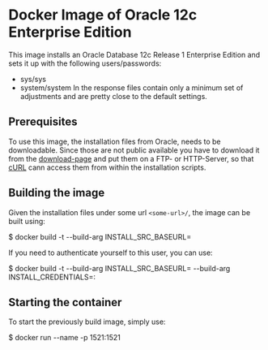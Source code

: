 # Docker Image of Oracle 12c Enterprise Edition
This image installs an Oracle Database 12c Release 1 Enterprise Edition and sets it up with the following users/passwords:
* sys/sys
* system/system
In the response files contain only a minimum set of adjustments and are pretty close to the default settings.

## Prerequisites
To use this image, the installation files from Oracle, needs to be downloadable. Since those are not public available you have to download it from the [download-page](http://www.oracle.com/technetwork/database/enterprise-edition/downloads/database12c-linux-download-2240591.html) and put them on a FTP- or HTTP-Server, so that [cURL](https://curl.haxx.se) cann access them from within the installation scripts.

## Building the image
Given the installation files under some url `<some-url>/`, the image can be built using:

$ docker build -t <image-name> --build-arg INSTALL_SRC_BASEURL=<some-url>

If you need to authenticate yourself to this user, you can use:

$ docker build -t <image-name> --build-arg INSTALL_SRC_BASEURL=<some-url> --build-arg INSTALL_CREDENTIALS=<username>:<password>

## Starting the container
To start the previously build image, simply use:

$ docker run --name <container-name> -p 1521:1521 <image-name>
